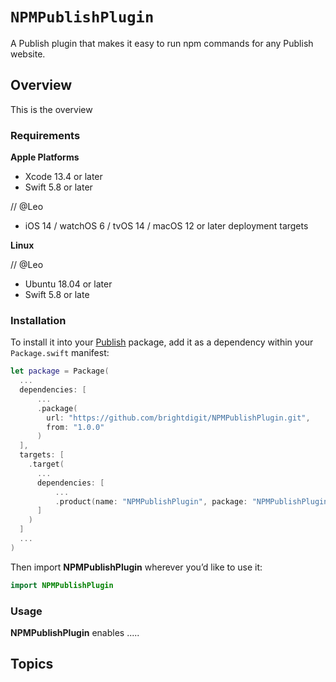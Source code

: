 # ``NPMPublishPlugin``

A Publish plugin that makes it easy to run npm commands for any Publish website. 

## Overview

This is the overview

### Requirements 

**Apple Platforms**

- Xcode 13.4 or later
- Swift 5.8 or later

// @Leo
- iOS 14 / watchOS 6 / tvOS 14 / macOS 12 or later deployment targets

**Linux**

// @Leo
- Ubuntu 18.04 or later
- Swift 5.8 or late

### Installation

To install it into your [Publish](https://github.com/johnsundell/publish) package, add it as a dependency within your `Package.swift` manifest:

```swift
let package = Package(
  ...
  dependencies: [
      ...
      .package(
        url: "https://github.com/brightdigit/NPMPublishPlugin.git",
        from: "1.0.0"
      )
  ],
  targets: [
    .target(
      ...
      dependencies: [
          ...
          .product(name: "NPMPublishPlugin", package: "NPMPublishPlugin"),
      ]
    )
  ]
  ...
)
```

Then import **NPMPublishPlugin** wherever you’d like to use it:

```swift
import NPMPublishPlugin
```

### Usage

**NPMPublishPlugin** enables .....

## Topics

